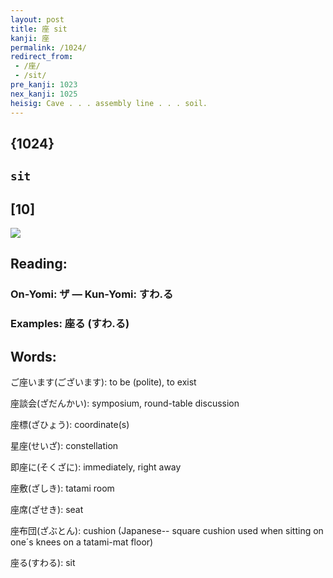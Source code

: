 ```yaml
---
layout: post
title: 座 sit
kanji: 座
permalink: /1024/
redirect_from:
 - /座/
 - /sit/
pre_kanji: 1023
nex_kanji: 1025
heisig: Cave . . . assembly line . . . soil.
---
```


## {1024}

## `sit`

## [10]

<div class="stroke"><img src="E5BAA7.png" /></div>

## Reading:

### On-Yomi: ザ &mdash; Kun-Yomi: すわ.る

### Examples: 座る (すわ.る)

## Words:

ご座います(ございます): to be (polite), to exist

座談会(ざだんかい): symposium, round-table discussion

座標(ざひょう): coordinate(s)

星座(せいざ): constellation

即座に(そくざに): immediately, right away

座敷(ざしき): tatami room

座席(ざせき): seat

座布団(ざぶとん): cushion (Japanese-- square cushion used when sitting on one´s knees on a tatami-mat floor)

座る(すわる): sit
